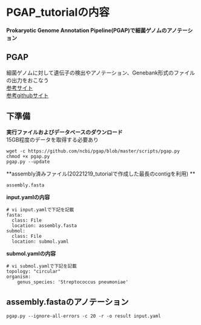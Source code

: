 # PGAP_tutorialの内容
**Prokaryotic Genome Annotation Pipeline(PGAP)で細菌ゲノムのアノテーション**  

## PGAP 
細菌ゲノムに対して遺伝子の検出やアノテーション、Genebank形式のファイルの出力をおこなう   
[参考サイト](https://www.ncbi.nlm.nih.gov/genome/annotation_prok/)  
[参考githubサイト](https://github.com/ncbi/pgap)


## 下準備
**実行ファイルおよびデータベースのダウンロード**    
15GB程度のデータを取得する必要あり
```
wget -c https://github.com/ncbi/pgap/blob/master/scripts/pgap.py
chmod +x pgap.py
pgap.py --update
```
**assembly済みファイル(20221219_tutorialで作成した最長のcontigを利用) **  
```
assembly.fasta
```

**input.yamlの内容**  
```
# vi input.yamlで下記を記載
fasta:
  class: File
  location: assembly.fasta
submol:
  class: File
  location: submol.yaml
```

**submol.yamlの内容**  
```
# vi submol.yamlで下記を記載
topology: "circular"
organism:
    genus_species: 'Streptococcus pneumoniae'
```

## assembly.fastaのアノテーション

```
pgap.py --ignore-all-errors -c 20 -r -o result input.yaml
```
